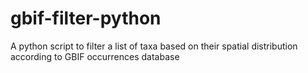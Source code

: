 # gbif-filter-python
A python script to filter a list of taxa based on their spatial distribution according to GBIF occurrences database
